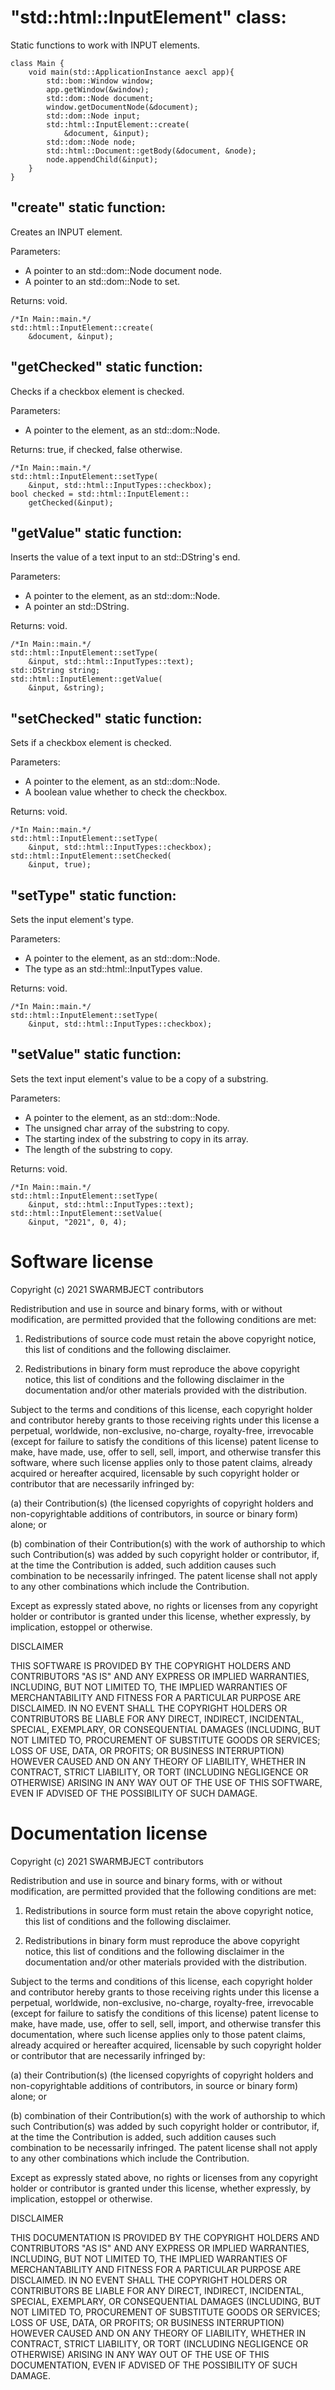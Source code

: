 # "std::html::InputElement" class:

Static functions to work with INPUT elements.

```
class Main {
	void main(std::ApplicationInstance aexcl app){
		std::bom::Window window;
		app.getWindow(&window);
		std::dom::Node document;
		window.getDocumentNode(&document);
		std::dom::Node input;
		std::html::InputElement::create(
			&document, &input);
		std::dom::Node node;
		std::html::Document::getBody(&document, &node);
		node.appendChild(&input);
	}
}
```

## "create" static function:

Creates an INPUT element.

Parameters:
* A pointer to an std::dom::Node document node.
* A pointer to an std::dom::Node to set.

Returns: void.

```
/*In Main::main.*/
std::html::InputElement::create(
	&document, &input);
```

## "getChecked" static function:

Checks if a checkbox element is checked.

Parameters:
* A pointer to the element, as an std::dom::Node.

Returns: true, if checked, false otherwise.

```
/*In Main::main.*/
std::html::InputElement::setType(
	&input, std::html::InputTypes::checkbox);
bool checked = std::html::InputElement::
	getChecked(&input);
```

## "getValue" static function:

Inserts the value of a text input 
to an std::DString's end.

Parameters:
* A pointer to the element, as an std::dom::Node.
* A pointer an std::DString.

Returns: void.

```
/*In Main::main.*/
std::html::InputElement::setType(
	&input, std::html::InputTypes::text);
std::DString string;
std::html::InputElement::getValue(
	&input, &string);
```

## "setChecked" static function:

Sets if a checkbox element is checked.

Parameters:
* A pointer to the element, as an std::dom::Node.
* A boolean value whether to check the checkbox.

Returns: void.

```
/*In Main::main.*/
std::html::InputElement::setType(
	&input, std::html::InputTypes::checkbox);
std::html::InputElement::setChecked(
	&input, true);
```

## "setType" static function:

Sets the input element's type.

Parameters:
* A pointer to the element, as an std::dom::Node.
* The type as an std::html::InputTypes value.

Returns: void.

```
/*In Main::main.*/
std::html::InputElement::setType(
	&input, std::html::InputTypes::checkbox);
```

## "setValue" static function:

Sets the text input element's value 
to be a copy of a substring.

Parameters:
* A pointer to the element, as an std::dom::Node.
* The unsigned char array of the substring to copy.
* The starting index of the substring to copy 
in its array.
* The length of the substring to copy.

Returns: void.

```
/*In Main::main.*/
std::html::InputElement::setType(
	&input, std::html::InputTypes::text);
std::html::InputElement::setValue(
	&input, "2021", 0, 4);
```

# Software license

Copyright (c) 2021 SWARMBJECT contributors

Redistribution and use in source and binary forms,
with or without modification, are permitted
provided that the following conditions are met:

1. Redistributions of source code must
retain the above copyright notice, this list
of conditions and the following disclaimer.

2. Redistributions in binary form must
reproduce the above copyright notice,
this list of conditions and the following 
disclaimer in the documentation and/or other 
materials provided with the distribution.

Subject to the terms and conditions of this
license, each copyright holder and contributor
hereby grants to those receiving rights under this
license a perpetual, worldwide, non-exclusive,
no-charge, royalty-free, irrevocable (except for
failure to satisfy the conditions of this license)
patent license to make, have made, use, offer to
sell, sell, import, and otherwise transfer this
software, where such license applies only to
those patent claims, already acquired or hereafter
acquired, licensable by such copyright holder or
contributor that are necessarily infringed by:

(a) their Contribution(s) (the licensed
copyrights of copyright holders and
non-copyrightable additions of contributors,
in source or binary form) alone; or

(b) combination of their Contribution(s)
with the work of authorship to which such
Contribution(s) was added by such copyright
holder or contributor, if, at the time the
Contribution is added, such addition causes
such combination to be necessarily infringed.
The patent license shall not apply to any other
combinations which include the Contribution.

Except as expressly stated above, no rights or
licenses from any copyright holder or contributor
is granted under this license, whether expressly,
by implication, estoppel or otherwise.

DISCLAIMER

THIS SOFTWARE IS PROVIDED BY THE COPYRIGHT HOLDERS
AND CONTRIBUTORS "AS IS" AND ANY EXPRESS OR
IMPLIED WARRANTIES, INCLUDING, BUT NOT LIMITED TO,
THE IMPLIED WARRANTIES OF MERCHANTABILITY AND
FITNESS FOR A PARTICULAR PURPOSE ARE DISCLAIMED.
IN NO EVENT SHALL THE COPYRIGHT HOLDERS OR
CONTRIBUTORS BE LIABLE FOR ANY DIRECT, INDIRECT,
INCIDENTAL, SPECIAL, EXEMPLARY, OR CONSEQUENTIAL
DAMAGES (INCLUDING, BUT NOT LIMITED TO,
PROCUREMENT OF SUBSTITUTE GOODS OR SERVICES;
LOSS OF USE, DATA, OR PROFITS; OR BUSINESS
INTERRUPTION) HOWEVER CAUSED AND ON ANY THEORY OF
LIABILITY, WHETHER IN CONTRACT, STRICT LIABILITY,
OR TORT (INCLUDING NEGLIGENCE OR OTHERWISE)
ARISING IN ANY WAY OUT OF THE USE OF THIS
SOFTWARE, EVEN IF ADVISED OF THE POSSIBILITY OF
SUCH DAMAGE.

# Documentation license

Copyright (c) 2021 SWARMBJECT contributors

Redistribution and use in source and binary forms,
with or without modification, are permitted
provided that the following conditions are met:

1. Redistributions in source form must
retain the above copyright notice, this list
of conditions and the following disclaimer.

2. Redistributions in binary form must
reproduce the above copyright notice,
this list of conditions and the following 
disclaimer in the documentation and/or other 
materials provided with the distribution.

Subject to the terms and conditions of this
license, each copyright holder and contributor
hereby grants to those receiving rights under this
license a perpetual, worldwide, non-exclusive,
no-charge, royalty-free, irrevocable (except for
failure to satisfy the conditions of this license)
patent license to make, have made, use, offer to
sell, sell, import, and otherwise transfer this
documentation, where such license applies only to
those patent claims, already acquired or hereafter
acquired, licensable by such copyright holder or
contributor that are necessarily infringed by:

(a) their Contribution(s) (the licensed
copyrights of copyright holders and
non-copyrightable additions of contributors,
in source or binary form) alone; or

(b) combination of their Contribution(s)
with the work of authorship to which such
Contribution(s) was added by such copyright
holder or contributor, if, at the time the
Contribution is added, such addition causes
such combination to be necessarily infringed.
The patent license shall not apply to any other
combinations which include the Contribution.

Except as expressly stated above, no rights or
licenses from any copyright holder or contributor
is granted under this license, whether expressly,
by implication, estoppel or otherwise.

DISCLAIMER

THIS DOCUMENTATION IS PROVIDED BY THE COPYRIGHT HOLDERS
AND CONTRIBUTORS "AS IS" AND ANY EXPRESS OR
IMPLIED WARRANTIES, INCLUDING, BUT NOT LIMITED TO,
THE IMPLIED WARRANTIES OF MERCHANTABILITY AND
FITNESS FOR A PARTICULAR PURPOSE ARE DISCLAIMED.
IN NO EVENT SHALL THE COPYRIGHT HOLDERS OR
CONTRIBUTORS BE LIABLE FOR ANY DIRECT, INDIRECT,
INCIDENTAL, SPECIAL, EXEMPLARY, OR CONSEQUENTIAL
DAMAGES (INCLUDING, BUT NOT LIMITED TO,
PROCUREMENT OF SUBSTITUTE GOODS OR SERVICES;
LOSS OF USE, DATA, OR PROFITS; OR BUSINESS
INTERRUPTION) HOWEVER CAUSED AND ON ANY THEORY OF
LIABILITY, WHETHER IN CONTRACT, STRICT LIABILITY,
OR TORT (INCLUDING NEGLIGENCE OR OTHERWISE)
ARISING IN ANY WAY OUT OF THE USE OF THIS
DOCUMENTATION, EVEN IF ADVISED OF THE POSSIBILITY OF
SUCH DAMAGE.